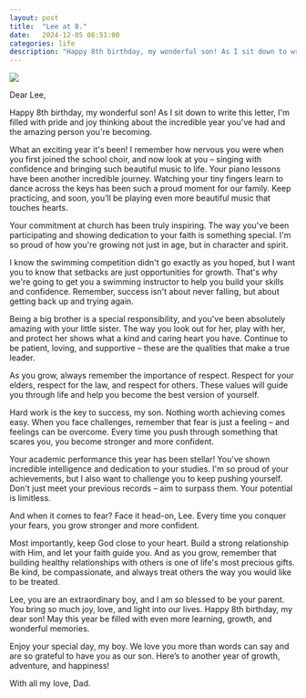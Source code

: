 ```yaml
---
layout: post
title:  "Lee at 8."
date:   2024-12-05 06:51:00
categories: life
description: "Happy 8th birthday, my wonderful son! As I sit down to write this letter, I'm filled with pride and joy thinking about the incredible year you've had and the amazing person you're becoming."
---
```


<img src="{{ site.url }}/assets/article_images/lee/lee-7.JPG"/>

Dear Lee,

Happy 8th birthday, my wonderful son! As I sit down to write this letter, I'm filled with pride and joy thinking about the incredible year you've had and the amazing person you're becoming.

What an exciting year it's been! I remember how nervous you were when you first joined the school choir, and now look at you – singing with confidence and bringing such beautiful music to life. Your piano lessons have been another incredible journey. Watching your tiny fingers learn to dance across the keys has been such a proud moment for our family. Keep practicing, and soon, you’ll be playing even more beautiful music that touches hearts.

Your commitment at church has been truly inspiring. The way you've been participating and showing dedication to your faith is something special. I'm so proud of how you're growing not just in age, but in character and spirit.

I know the swimming competition didn't go exactly as you hoped, but I want you to know that setbacks are just opportunities for growth. That's why we're going to get you a swimming instructor to help you build your skills and confidence. Remember, success isn't about never falling, but about getting back up and trying again.

Being a big brother is a special responsibility, and you've been absolutely amazing with your little sister. The way you look out for her, play with her, and protect her shows what a kind and caring heart you have. Continue to be patient, loving, and supportive – these are the qualities that make a true leader.

As you grow, always remember the importance of respect. Respect for your elders, respect for the law, and respect for others. These values will guide you through life and help you become the best version of yourself.

Hard work is the key to success, my son. Nothing worth achieving comes easy. When you face challenges, remember that fear is just a feeling – and feelings can be overcome. Every time you push through something that scares you, you become stronger and more confident.

Your academic performance this year has been stellar! You've shown incredible intelligence and dedication to your studies. I'm so proud of your achievements, but I also want to challenge you to keep pushing yourself. Don't just meet your previous records – aim to surpass them. Your potential is limitless.

And when it comes to fear? Face it head-on, Lee. Every time you conquer your fears, you grow stronger and more confident.

Most importantly, keep God close to your heart. Build a strong relationship with Him, and let your faith guide you. And as you grow, remember that building healthy relationships with others is one of life's most precious gifts. Be kind, be compassionate, and always treat others the way you would like to be treated.

Lee, you are an extraordinary boy, and I am so blessed to be your parent. You bring so much joy, love, and light into our lives. Happy 8th birthday, my dear son! May this year be filled with even more learning, growth, and wonderful memories.

Enjoy your special day, my boy. We love you more than words can say and are so grateful to have you as our son. Here’s to another year of growth, adventure, and happiness!

With all my love,
Dad.